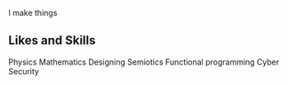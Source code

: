 I make things

## Likes and Skills
Physics
Mathematics
Designing
Semiotics
Functional programming
Cyber Security

